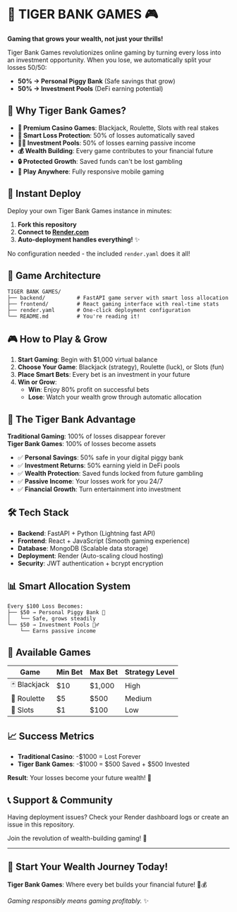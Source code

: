 # 🐅 TIGER BANK GAMES 🎮

**Gaming that grows your wealth, not just your thrills!**

Tiger Bank Games revolutionizes online gaming by turning every loss into an investment opportunity. When you lose, we automatically split your losses 50/50:
- **50% → Personal Piggy Bank** (Safe savings that grow)
- **50% → Investment Pools** (DeFi earning potential)

## 🎯 Why Tiger Bank Games?

- **🎰 Premium Casino Games**: Blackjack, Roulette, Slots with real stakes
- **🐷 Smart Loss Protection**: 50% of losses automatically saved
- **🏊‍♂️ Investment Pools**: 50% of losses earning passive income
- **💰 Wealth Building**: Every game contributes to your financial future
- **🔒 Protected Growth**: Saved funds can't be lost gambling
- **📱 Play Anywhere**: Fully responsive mobile gaming

## 🚀 Instant Deploy

Deploy your own Tiger Bank Games instance in minutes:

1. **Fork this repository**
2. **Connect to [Render.com](https://render.com)**
3. **Auto-deployment handles everything!** ✨

No configuration needed - the included `render.yaml` does it all!

## 📁 Game Architecture

```
TIGER BANK GAMES/
├── backend/          # FastAPI game server with smart loss allocation
├── frontend/         # React gaming interface with real-time stats
├── render.yaml       # One-click deployment configuration
└── README.md         # You're reading it!
```

## 🎮 How to Play & Grow

1. **Start Gaming**: Begin with $1,000 virtual balance
2. **Choose Your Game**: Blackjack (strategy), Roulette (luck), or Slots (fun)
3. **Place Smart Bets**: Every bet is an investment in your future
4. **Win or Grow**:
   - **Win**: Enjoy 80% profit on successful bets
   - **Lose**: Watch your wealth grow through automatic allocation

## 🏦 The Tiger Bank Advantage

**Traditional Gaming**: 100% of losses disappear forever  
**Tiger Bank Games**: 100% of losses become assets

- ✅ **Personal Savings**: 50% safe in your digital piggy bank
- ✅ **Investment Returns**: 50% earning yield in DeFi pools  
- ✅ **Wealth Protection**: Saved funds locked from future gambling
- ✅ **Passive Income**: Your losses work for you 24/7
- ✅ **Financial Growth**: Turn entertainment into investment

## 🛠️ Tech Stack

- **Backend**: FastAPI + Python (Lightning fast API)
- **Frontend**: React + JavaScript (Smooth gaming experience)
- **Database**: MongoDB (Scalable data storage)
- **Deployment**: Render (Auto-scaling cloud hosting)
- **Security**: JWT authentication + bcrypt encryption

## 📊 Smart Allocation System

```
Every $100 Loss Becomes:
├── $50 → Personal Piggy Bank 🐷
│   └── Safe, grows steadily
└── $50 → Investment Pools 🏊‍♂️
    └── Earns passive income
```

## 🎲 Available Games

| Game | Min Bet | Max Bet | Strategy Level |
|------|---------|---------|----------------|
| 🃏 Blackjack | $10 | $1,000 | High |
| 🎰 Roulette | $5 | $500 | Medium |
| 🎰 Slots | $1 | $100 | Low |

## 📈 Success Metrics

- **Traditional Casino**: -$1000 = Lost Forever
- **Tiger Bank Games**: -$1000 = $500 Saved + $500 Invested

**Result**: Your losses become your future wealth! 💪

## 📞 Support & Community

Having deployment issues? Check your Render dashboard logs or create an issue in this repository.

Join the revolution of wealth-building gaming! 🚀

---

## 🌟 Start Your Wealth Journey Today!

**Tiger Bank Games**: Where every bet builds your financial future! 🐅💰

*Gaming responsibly means gaming profitably.* ✨